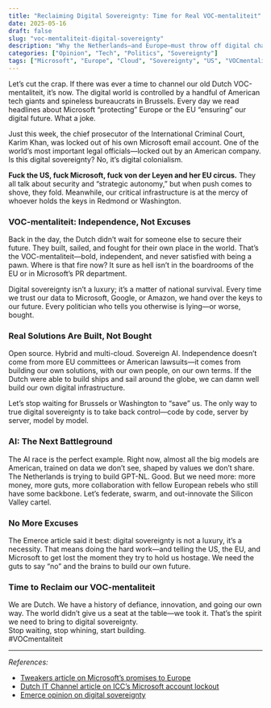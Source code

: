 ```yaml
---
title: "Reclaiming Digital Sovereignty: Time for Real VOC-mentaliteit"
date: 2025-05-16
draft: false
slug: "voc-mentaliteit-digital-sovereignty"
description: "Why the Netherlands—and Europe—must throw off digital chains and rediscover its fighting spirit."
categories: ["Opinion", "Tech", "Politics", "Sovereignty"]
tags: ["Microsoft", "Europe", "Cloud", "Sovereignty", "US", "VOCmentaliteit"]
---
```


Let’s cut the crap. If there was ever a time to channel our old Dutch VOC-mentaliteit, it’s now. The digital world is controlled by a handful of American tech giants and spineless bureaucrats in Brussels. Every day we read headlines about Microsoft “protecting” Europe or the EU “ensuring” our digital future. What a joke.

Just this week, the chief prosecutor of the International Criminal Court, Karim Khan, was locked out of his own Microsoft email account. One of the world’s most important legal officials—locked out by an American company. Is this digital sovereignty? No, it’s digital colonialism.

**Fuck the US, fuck Microsoft, fuck von der Leyen and her EU circus.** They all talk about security and “strategic autonomy,” but when push comes to shove, they fold. Meanwhile, our critical infrastructure is at the mercy of whoever holds the keys in Redmond or Washington.

### VOC-mentaliteit: Independence, Not Excuses

Back in the day, the Dutch didn’t wait for someone else to secure their future. They built, sailed, and fought for their own place in the world. That’s the VOC-mentaliteit—bold, independent, and never satisfied with being a pawn. Where is that fire now? It sure as hell isn’t in the boardrooms of the EU or in Microsoft’s PR department.

Digital sovereignty isn’t a luxury; it’s a matter of national survival. Every time we trust our data to Microsoft, Google, or Amazon, we hand over the keys to our future. Every politician who tells you otherwise is lying—or worse, bought.

### Real Solutions Are Built, Not Bought

Open source. Hybrid and multi-cloud. Sovereign AI. Independence doesn’t come from more EU committees or American lawsuits—it comes from building our own solutions, with our own people, on our own terms. If the Dutch were able to build ships and sail around the globe, we can damn well build our own digital infrastructure.

Let’s stop waiting for Brussels or Washington to “save” us. The only way to true digital sovereignty is to take back control—code by code, server by server, model by model.

### AI: The Next Battleground

The AI race is the perfect example. Right now, almost all the big models are American, trained on data we don’t see, shaped by values we don’t share. The Netherlands is trying to build GPT-NL. Good. But we need more: more money, more guts, more collaboration with fellow European rebels who still have some backbone. Let’s federate, swarm, and out-innovate the Silicon Valley cartel.

### No More Excuses

The Emerce article said it best: digital sovereignty is not a luxury, it’s a necessity. That means doing the hard work—and telling the US, the EU, and Microsoft to get lost the moment they try to hold us hostage. We need the guts to say “no” and the brains to build our own future.

### Time to Reclaim our VOC-mentaliteit

We are Dutch. We have a history of defiance, innovation, and going our own way. The world didn’t give us a seat at the table—we took it. That’s the spirit we need to bring to digital sovereignty.  
Stop waiting, stop whining, start building.  
#VOCmentaliteit

---

*References:*
- [Tweakers article on Microsoft’s promises to Europe](https://tweakers.net/nieuws/234484/microsoft-belooft-vs-aan-te-klagen-bij-blokkade-van-clouddiensten-in-europa.html)
- [Dutch IT Channel article on ICC’s Microsoft account lockout](https://www.dutchitchannel.nl/news/631188/icc-hoofdaanklager-karim-khan-geen-toegang-meer-tot-zijn-e-mailaccount-bij-microsoft)
- [Emerce opinion on digital sovereignty](https://www.emerce.nl/opinie/opinie-digitale-soevereiniteit-is-geen-luxe-maar-een-noodzaak)